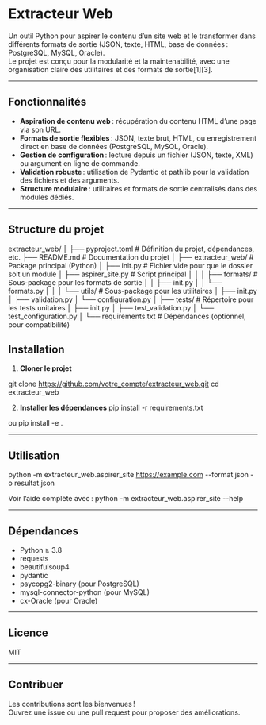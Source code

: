 # Extracteur Web

Un outil Python pour aspirer le contenu d’un site web et le transformer dans différents formats de sortie (JSON, texte, HTML, base de données : PostgreSQL, MySQL, Oracle).  
Le projet est conçu pour la modularité et la maintenabilité, avec une organisation claire des utilitaires et des formats de sortie[1][3].

---

## Fonctionnalités

- **Aspiration de contenu web** : récupération du contenu HTML d’une page via son URL.
- **Formats de sortie flexibles** : JSON, texte brut, HTML, ou enregistrement direct en base de données (PostgreSQL, MySQL, Oracle).
- **Gestion de configuration** : lecture depuis un fichier (JSON, texte, XML) ou argument en ligne de commande.
- **Validation robuste** : utilisation de Pydantic et pathlib pour la validation des fichiers et des arguments.
- **Structure modulaire** : utilitaires et formats de sortie centralisés dans des modules dédiés.

---

## Structure du projet

extracteur_web/
│
├── pyproject.toml # Définition du projet, dépendances, etc.
├── README.md # Documentation du projet
│
├── extracteur_web/ # Package principal (Python)
│ ├── init.py # Fichier vide pour que le dossier soit un module
│ ├── aspirer_site.py # Script principal
│ │
│ ├── formats/ # Sous-package pour les formats de sortie
│ │ ├── init.py
│ │ └── formats.py
│ │
│ └── utils/ # Sous-package pour les utilitaires
│ ├── init.py
│ ├── validation.py
│ └── configuration.py
│
├── tests/ # Répertoire pour les tests unitaires
│ ├── init.py
│ ├── test_validation.py
│ └── test_configuration.py
│
└── requirements.txt # Dépendances (optionnel, pour compatibilité)

## Installation

1. **Cloner le projet**

git clone https://github.com/votre_compte/extracteur_web.git
cd extracteur_web

2. **Installer les dépendances**
pip install -r requirements.txt

ou
pip install -e .

---

## Utilisation

python -m extracteur_web.aspirer_site https://example.com --format json -o resultat.json


Voir l’aide complète avec :
python -m extracteur_web.aspirer_site --help


---

## Dépendances

- Python ≥ 3.8
- requests
- beautifulsoup4
- pydantic
- psycopg2-binary (pour PostgreSQL)
- mysql-connector-python (pour MySQL)
- cx-Oracle (pour Oracle)

---

## Licence

MIT

---

## Contribuer

Les contributions sont les bienvenues !  
Ouvrez une issue ou une pull request pour proposer des améliorations.